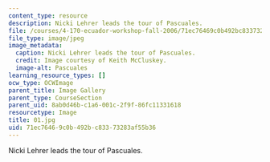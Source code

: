```yaml
---
content_type: resource
description: Nicki Lehrer leads the tour of Pascuales.
file: /courses/4-170-ecuador-workshop-fall-2006/71ec76469c0b492bc83373283af55b36_01.jpg
file_type: image/jpeg
image_metadata:
  caption: Nicki Lehrer leads the tour of Pascuales.
  credit: Image courtesy of Keith McCluskey.
  image-alt: Pascuales
learning_resource_types: []
ocw_type: OCWImage
parent_title: Image Gallery
parent_type: CourseSection
parent_uid: 8ab0d46b-c1a6-001c-2f9f-86fc11331618
resourcetype: Image
title: 01.jpg
uid: 71ec7646-9c0b-492b-c833-73283af55b36
---
```

Nicki Lehrer leads the tour of Pascuales.

